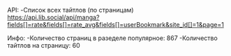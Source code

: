 API:
-Список всех тайтлов (по страницам)
    https://api.lib.social/api/manga?fields[]=rate&fields[]=rate_avg&fields[]=userBookmark&site_id[]=1&page=1

Инфо:
-Количество страниц в разеделе популярное: 867
-Количество тайтлов на страницу: 60